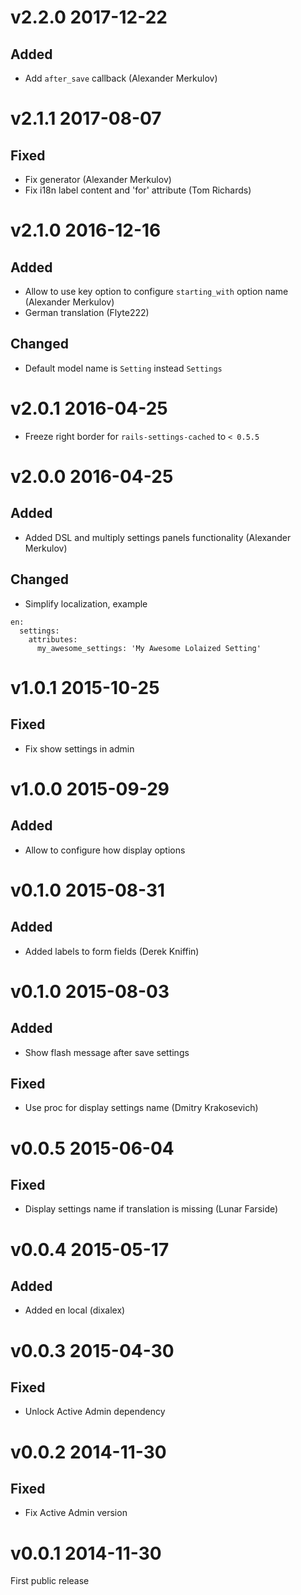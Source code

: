 # v2.2.0 2017-12-22

## Added

- Add `after_save` callback (Alexander Merkulov)

# v2.1.1 2017-08-07

## Fixed

- Fix generator (Alexander Merkulov)
- Fix i18n label content and 'for' attribute (Tom Richards)

# v2.1.0 2016-12-16

## Added

- Allow to use key option to configure `starting_with` option name (Alexander Merkulov)
- German translation (Flyte222)

## Changed

- Default model name is `Setting` instead `Settings`

# v2.0.1 2016-04-25

- Freeze right border for `rails-settings-cached` to `< 0.5.5`

# v2.0.0 2016-04-25

## Added

- Added DSL and multiply settings panels functionality (Alexander Merkulov)

## Changed

- Simplify localization, example

```
en:
  settings:
    attributes:
      my_awesome_settings: 'My Awesome Lolaized Setting'
```

# v1.0.1 2015-10-25

## Fixed

- Fix show settings in admin

# v1.0.0 2015-09-29

## Added

- Allow to configure how display options

# v0.1.0 2015-08-31

## Added

- Added labels to form fields (Derek Kniffin)

# v0.1.0 2015-08-03

## Added

- Show flash message after save settings

## Fixed

- Use proc for display settings name (Dmitry Krakosevich)

# v0.0.5 2015-06-04

## Fixed

- Display settings name if translation is missing (Lunar Farside)

# v0.0.4 2015-05-17

## Added

- Added en local (dixalex)

# v0.0.3 2015-04-30

## Fixed

- Unlock Active Admin dependency

# v0.0.2 2014-11-30

## Fixed

- Fix Active Admin version

# v0.0.1 2014-11-30

First public release
